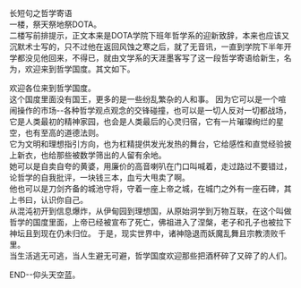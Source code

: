 长短句之哲学寄语  
一楼，祭天祭地祭DOTA。   
二楼写前排提示，正文本来是DOTA学院下班年哲学系的迎新致辞，本来也应该又沉默术士写的，只不过他在返回风蚀之寒之后，就了无音讯，一直到学院下半年开学都没见他回来，不得已，就由文学系的天涯墨客写了这一段哲学寄语给新生，名为，欢迎来到哲学国度。其文如下。

欢迎各位来到哲学国度。  
这个国度里面没有国王，更多的是一些纷乱繁杂的人和事。
因为它可以是一个喧闹操作的市场--各种哲学观点观念的交锋碰撞，也可以是一切人反对一切都战场，它是人类最初的精神家园，也会是人类最后的心灵归宿，它有一片璀璨绚烂的星空，也有至高的道德法则。  
它为文明和理想指引方向，也为杠精提供发光发热的舞台，它给感性和直觉经验披上新衣，也给那些被数学筛出的人留有余地。  
她可以是自卖自夸的黄婆，用廉价的高音喇叭在门口叫喊着，走过路过不要错过，论哲学的自我批评，一块钱三本，血亏大甩卖了啊。  
他也可以是刀剑齐备的城池守将，守着一座上帝之城，在城门之外有一座石碑，其上书曰，认识你自己。  
从混沌初开到信息爆炸，从伊甸园到理想国，从原始洞学到万物互联，在这个叫做哲学的国度里面，上帝已经被宣布了死亡，佛祖进入了涅槃，老子和孔子也被拉下神坛且到现在仍未归位。
于是，现实世界中，诸神隐退而妖魔乱舞且宗教溃败千里。  
当生活逃无可逃，当人生避无可避，哲学国度欢迎那些把酒杯碎了又碎了的人们。  

END--仰头天空蓝。
